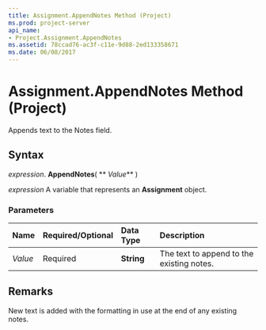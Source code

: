 ```yaml
---
title: Assignment.AppendNotes Method (Project)
ms.prod: project-server
api_name:
- Project.Assignment.AppendNotes
ms.assetid: 78ccad76-ac3f-c11e-9d88-2ed133358671
ms.date: 06/08/2017
---
```



# Assignment.AppendNotes Method (Project)

Appends text to the Notes field.


## Syntax

 _expression_. **AppendNotes**( ** _Value_** )

 _expression_ A variable that represents an **Assignment** object.


### Parameters



|**Name**|**Required/Optional**|**Data Type**|**Description**|
|:-----|:-----|:-----|:-----|
| _Value_|Required|**String**|The text to append to the existing notes.|

## Remarks

New text is added with the formatting in use at the end of any existing notes.



